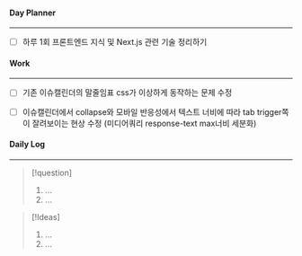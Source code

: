 
#### Day Planner
---
- [ ] 하루 1회 프론트엔드 지식 및 Next.js 관련 기술 정리하기


#### Work
---
- [ ] 기존 이슈캘린더의 말줄임표 css가 이상하게 동작하는 문제 수정
- [ ] 이슈캘린더에서 collapse와 모바일 반응성에서 텍스트 너비에 따라 tab trigger쪽이 잘려보이는 현상 수정 (미디어쿼리 response-text max너비 세분화)


#### Daily Log
---
> [!question]
> 1. ...
> 2. ...

> [!Ideas]
> 1. ...
> 2. ...



